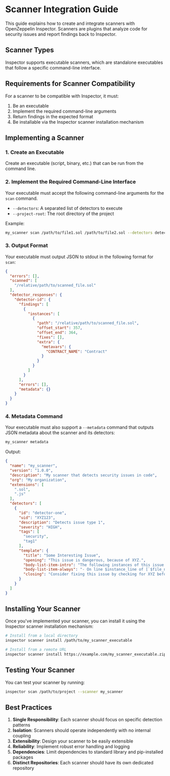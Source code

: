 # Scanner Integration Guide

This guide explains how to create and integrate scanners with OpenZeppelin Inspector. Scanners are plugins that analyze code for security issues and report findings back to Inspector.

## Scanner Types

Inspector supports executable scanners, which are standalone executables that follow a specific command-line interface.

## Requirements for Scanner Compatibility

For a scanner to be compatible with Inspector, it must:

1. Be an executable
2. Implement the required command-line arguments
3. Return findings in the expected format
4. Be installable via the Inspector scanner installation mechanism

## Implementing a Scanner

### 1. Create an Executable

Create an executable (script, binary, etc.) that can be run from the command line.

### 2. Implement the Required Command-Line Interface

Your executable must accept the following command-line arguments for the `scan` command.

- `--detectors`: A separated list of detectors to execute
- `--project-root`: The root directory of the project

Example:

```bash
my_scanner scan /path/to/file1.sol /path/to/file2.sol --detectors detector1 detector2 --project-root /path/to/project
```

### 3. Output Format

Your executable must output JSON to stdout in the following format for `scan`:

```json
{
  "errors": [],
  "scanned": [
    "/relative/path/to/scanned_file.sol"
  ],
  "detector_responses": {
    "detector-id": {
      "findings": [
        {
          "instances": [
            {
              "path": "/relative/path/to/scanned_file.sol",
              "offset_start": 357,
              "offset_end": 364,
              "fixes": [],
              "extra": {
                "metavars": {
                  "CONTRACT_NAME": "Contract"
                }
              }
            }
          ]
        }
      ],
      "errors": [],
      "metadata": {}
    }
  }
}
```

### 4. Metadata Command

Your executable must also support a `--metadata` command that outputs JSON metadata about the scanner and its detectors:

```bash
my_scanner metadata
```

Output:

```json
{
  "name": "my_scanner",
  "version": "1.0.0",
  "description": "My scanner that detects security issues in code",
  "org": "My organization",
  "extensions": [
    ".sol",
    ".js"
  ],
  "detectors": [
    {
      "id": "detector-one",
      "uid": "XYZ123",
      "description": "Detects issue type 1",
      "severity": "HIGH",
      "tags": [
        "security",
        "tag1"
      ],
      "template": {
        "title": "Some Interesting Issue",
        "opening": "This issue is dangerous, because of XYZ.",
        "body-list-item-intro": "The following instances of this issue were found in the code:",
        "body-list-item-always": "- On line $instance_line of [`$file_name`]($instance_line_link)",
        "closing": "Consider fixing this issue by checking for XYZ before execution."
      }
    }
  ]
}
```

## Installing Your Scanner

Once you've implemented your scanner, you can install it using the Inspector scanner installation mechanism:

```bash
# Install from a local directory
inspector scanner install /path/to/my_scanner_executable

# Install from a remote URL
inspector scanner install https://example.com/my_scanner_executable.zip
```

## Testing Your Scanner

You can test your scanner by running:

```bash
inspector scan /path/to/project --scanner my_scanner
```

## Best Practices

1. **Single Responsibility**: Each scanner should focus on specific detection patterns
2. **Isolation**: Scanners should operate independently with no internal coupling
3. **Extensibility**: Design your scanner to be easily extensible
4. **Reliability**: Implement robust error handling and logging
5. **Dependencies**: Limit dependencies to standard library and pip-installed packages
6. **Distinct Repositories**: Each scanner should have its own dedicated repository
